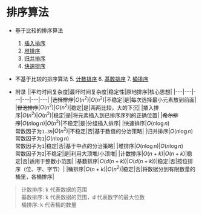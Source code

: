 # 排序算法

- 基于比较的排序算法
    1. [插入排序](计算机算法设计与分析/排序算法/插入排序.md)
    2. [堆排序](计算机算法设计与分析/排序算法/堆排序.md)
    3. [归并排序](计算机算法设计与分析/排序算法/归并排序.md)
    4. [快速排序](计算机算法设计与分析/排序算法/快速排序.md)
- 不基于比较的排序算法
    5. [计数排序](计算机算法设计与分析/排序算法/计数排序.md)
    6. [基数排序](计算机算法设计与分析/排序算法/基数排序.md)
    7. [桶排序](计算机算法设计与分析/排序算法/桶排序.md)

- 附录
||平均时间复杂度|最坏时间复杂度|稳定性|原地排序|核心思想|
|---|---|---|---|---|---|
|~~选择排序~~|$O(n^2)$|$O(n^2)$|不稳定|是|每次选择最小元素放到前面|
|~~冒泡排序~~|$O(n^2)$|$O(n^2)$|稳定|是|两两比较，大的下沉|
|插入排序|$O(n^2)$|$O(n^2)$|稳定|是|将元素插入到已排序序列的正确位置|
|~~希尔排序~~|$O(n \log n)$|$O(n^2)$|不稳定|是|分组插入排序|
|快速排序|$O(n \log n)$<br>常数因子为`1.39`|$O(n^2)$|不稳定|否|基于数值的分治策略|
|归并排序|$O(n \log n)$<br>常数因子为`1`|$O(n \log n)$<br>常数因子为`1`|稳定|否|基于中点的分治策略|
|堆排序|$O(n \log n)$|$O(n \log n)$<br>常数因子为`2`|不稳定|是|利用大顶堆/小顶堆|
|计数排序|$O(n+k)$|$O(n+k)$|稳定|否|适用于整数小范围|
|基数排序|$O(d(n+k))$|$O(d(n+k))$|稳定|否|按位排序（位、字、字节）|
|桶排序|$O(n+k)$|$O(n^2)$|稳定|否|将数据分到有限数量的桶里，各桶排序|

> 计数排序: k 代表数据的范围  
> 基数排序: k 代表数据的范围，d 代表数字的最大位数  
> 桶排序: k 代表桶的数量
